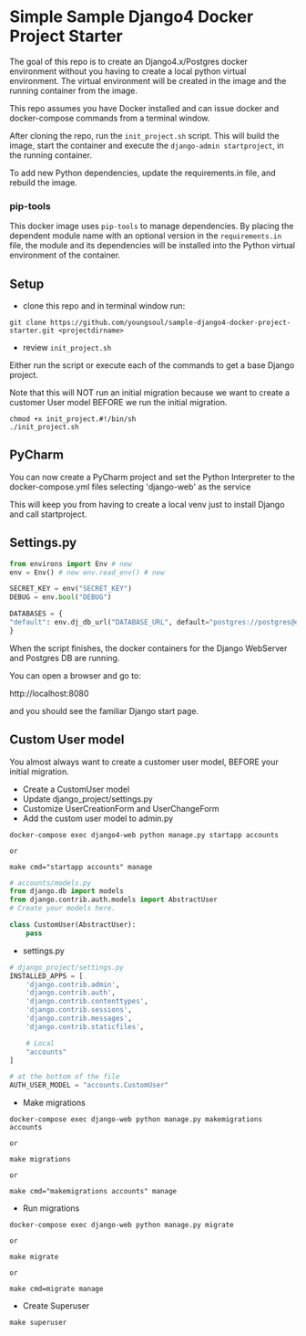 # Simple Sample Django4 Docker Project Starter

The goal of this repo is to create an Django4.x/Postgres docker environment without you having to create a local python virtual environment.  The virtual environment will be created in the image and the running container from the image.  

This repo assumes you have Docker installed and can issue docker and docker-compose commands from a terminal window.

After cloning the repo, run the `init_project.sh` script.  This will build the image, start the container and execute the `django-admin startproject`, in the running container.

To add new Python dependencies, update the requirements.in file, and rebuild the image.

### pip-tools
This docker image uses `pip-tools` to manage dependencies.  By placing the dependent module name with an optional version in the `requirements.in` file, the module and its dependencies will be installed into the Python virtual environment of the container.


## Setup

* clone this repo and in terminal window run:

```shell
git clone https://github.com/youngsoul/sample-django4-docker-project-starter.git <projectdirname>
```

* review `init_project.sh`

Either run the script or execute each of the commands to get a base Django project.

Note that this will NOT run an initial migration because we want to create a customer User model BEFORE we run the initial migration.

```shell
chmod +x init_project.#!/bin/sh
./init_project.sh
```

## PyCharm

You can now create a PyCharm project and set the Python Interpreter to the docker-compose.yml files selecting 'django-web' as the service

This will keep you from having to create a local venv just to install Django and call startproject.

## Settings.py

```python
from environs import Env # new
env = Env() # new env.read_env() # new

SECRET_KEY = env("SECRET_KEY")
DEBUG = env.bool("DEBUG")

DATABASES = {
"default": env.dj_db_url("DATABASE_URL", default="postgres://postgres@db/postgres")
}
```

When the script finishes, the docker containers for the Django WebServer and Postgres DB are running.

You can open a browser and go to:

http://localhost:8080

and you should see the familiar Django start page.


## Custom User model

You almost always want to create a customer user model, BEFORE your initial migration.

* Create a CustomUser model
* Update django_project/settings.py
* Customize UserCreationForm and UserChangeForm
* Add the custom user model to admin.py

```shell
docker-compose exec django4-web python manage.py startapp accounts

or

make cmd="startapp accounts" manage
```

```python
# accounts/models.py
from django.db import models
from django.contrib.auth.models import AbstractUser
# Create your models here.

class CustomUser(AbstractUser):
    pass
```

* settings.py

```python
# django_project/settings.py
INSTALLED_APPS = [
    'django.contrib.admin',
    'django.contrib.auth',
    'django.contrib.contenttypes',
    'django.contrib.sessions',
    'django.contrib.messages',
    'django.contrib.staticfiles',

    # Local
    "accounts"
]

# at the bottom of the file
AUTH_USER_MODEL = "accounts.CustomUser"
```

* Make migrations

```shell
docker-compose exec django-web python manage.py makemigrations accounts

or

make migrations

or

make cmd="makemigrations accounts" manage

```

* Run migrations

```shell
docker-compose exec django-web python manage.py migrate

or

make migrate

or

make cmd=migrate manage

```

* Create Superuser

```shell
make superuser
```
